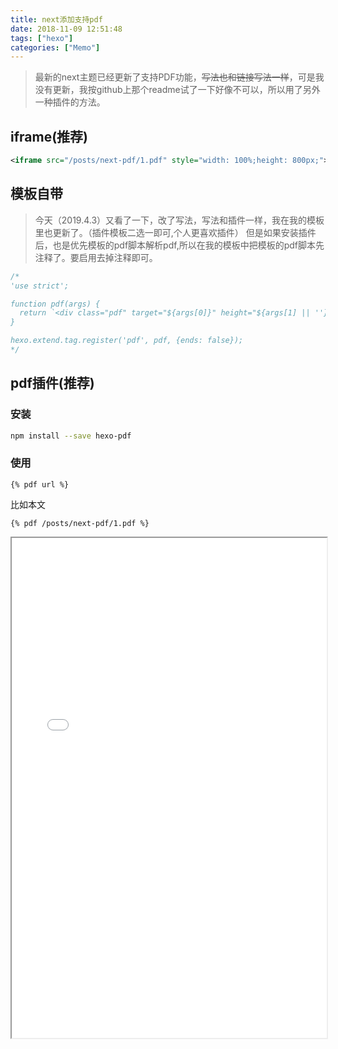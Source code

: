 ```yaml
---
title: next添加支持pdf
date: 2018-11-09 12:51:48
tags: ["hexo"]
categories: ["Memo"]
---
```


> 最新的next主题已经更新了支持PDF功能，~~写法也和链接写法一样~~，可是我没有更新，我按github上那个readme试了一下好像不可以，所以用了另外一种插件的方法。

## iframe(推荐)
```xml
<iframe src="/posts/next-pdf/1.pdf" style="width: 100%;height: 800px;"></iframe>
```

## 模板自带
> 今天（2019.4.3）又看了一下，改了写法，写法和插件一样，我在我的模板里也更新了。（插件模板二选一即可,个人更喜欢插件）
但是如果安装插件后，也是优先模板的pdf脚本解析pdf,所以在我的模板中把模板的pdf脚本先注释了。要启用去掉注释即可。

```js next\scripts\tags\pdf.swig
/*
'use strict';

function pdf(args) {
  return `<div class="pdf" target="${args[0]}" height="${args[1] || ''}"></div>`;
}

hexo.extend.tag.register('pdf', pdf, {ends: false});
*/
```

## pdf插件(推荐)

### 安装
```bash
npm install --save hexo-pdf
```

### 使用
```
{% pdf url %}
```
比如本文
```
{% pdf /posts/next-pdf/1.pdf %}
```
<iframe src="/posts/next-pdf/1.pdf" style="width: 100%;height: 800px;"></iframe>